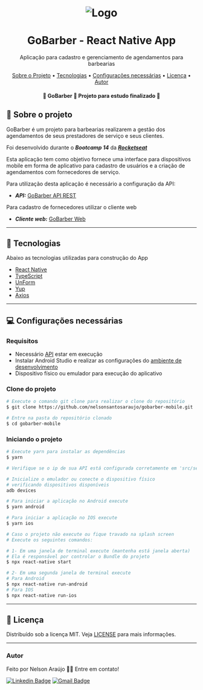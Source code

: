 <h1 align="center">
  <img alt="Logo" src="https://ik.imagekit.io/t58nj4hrrhv/logo_o0SeXCgx_Q.svg" alt="GoBarber Hairdcuts and Shaves">
</h1>

<h1 align="center">
    GoBarber - React Native App
</h1>
<p align="center">Aplicação para cadastro e gerenciamento de agendamentos para barbearias</p>


<p align="center">
 <a href="#notebook-sobre-o-projeto">Sobre o Projeto</a> •
 <a href="#🚀-tecnologias">Tecnologias</a> •
 <a href="#💻-configurações-necessárias">Configurações necessárias</a> •
 <a href="#📝-licença">Licença</a> •
 <a href="#autor">Autor</a>
</p>

<h4 align="center">
	🚧  GoBarber 🚀 Projeto para estudo finalizado 🚧
</h4>

## 📓 Sobre o projeto

GoBarber é um projeto para barbearias realizarem a gestão dos agendamentos de seus prestadores de serviço e seus clientes.

Foi desenvolvido durante o ***Bootcamp 14*** da ***[Rocketseat](https://rocketseat.com.br)***

Esta aplicação tem como objetivo fornece uma interface para dispositivos mobile em forma de aplicativo para cadastro de usuários e a criação de agendamentos com fornecedores de serviço.

Para utilização desta aplicação é necessário a configuração da API:

- ***API:*** [GoBarber API REST](https://github.com/nelsonsantosaraujo/gobarber-backend)

Para cadastro de fornecedores utilizar o cliente web

- ***Cliente web:*** [GoBarber Web](https://github.com/nelsonsantosaraujo/gobarber-web)

---

## 🚀 Tecnologias

Abaixo as tecnologias utilizadas para construção do App

- [React Native](https://reactnative.dev/)
- [TypeScript](https://www.typescriptlang.org/)
- [UnForm](https://unform.dev/)
- [Yup](https://github.com/jquense/yup)
- [Axios](https://github.com/axios/axios)

---

## 💻 Configurações necessárias

### **Requisitos**

- Necessário [API](https://github.com/nelsonsantosaraujo/gobarber-backend) estar em execução
- Instalar Android Studio e realizar as configurações do [ambiente de desenvolvimento](https://reactnative.dev/docs/environment-setup)
- Dispositivo físico ou emulador para execução do aplicativo

### **Clone do projeto**

```bash
# Execute o comando git clone para realizar o clone do repositório
$ git clone https://github.com/nelsonsantosaraujo/gobarber-mobile.git

# Entre na pasta do repositório clonado
$ cd gobarber-mobile
```

### **Iniciando o projeto**

```bash
# Execute yarn para instalar as dependências
$ yarn

# Verifique se o ip de sua API está configurada corretamente em 'src/services/api.ts'

# Inicialize o emulador ou conecte o dispositivo físico
# verificando dispositivos disponíveis
adb devices

# Para iniciar a aplicação no Android execute
$ yarn android

# Para iniciar a aplicação no IOS execute
$ yarn ios

# Caso o projeto não execute ou fique travado na splash screen
# Execute os seguintes comandos:

# 1- Em uma janela de terminal execute (mantenha está janela aberta)
# Ela é responsável por controlar o Bundle do projeto
$ npx react-native start

# 2- Em uma segunda janela de terminal execute
# Para Android
$ npx react-native run-android
# Para IOS
$ npx react-native run-ios

```

---

## 📝 Licença

Distribuído sob a licença MIT. Veja [LICENSE](LICENSE) para mais informações.

---

### Autor


Feito por Nelson Araújo 👋🏽 Entre em contato!

[![Linkedin Badge](https://img.shields.io/badge/-Nelson-blue?style=flat-square&logo=Linkedin&logoColor=white&link=https://www.linkedin.com/in/tgmarinho/)](https://www.linkedin.com/in/nelsonsantosaraujo/)
[![Gmail Badge](https://img.shields.io/badge/-nelsonsantosaraujo@hotmail.com-red?style=flat-square&link=mailto:nelsonsantosaraujo@hotmail.com)](mailto:nelsonsantosaraujo@hotmail.com)
